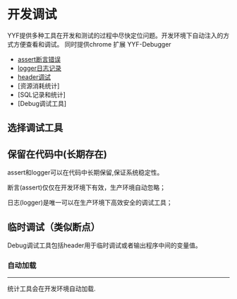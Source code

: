 开发调试
===============

YYF提供多种工具在开发和测试的过程中尽快定位问题。开发环境下自动注入的方式方便查看和调试。
同时提供chrome 扩展 YYF-Debugger

* [assert断言错误](assert.md)
* [logger日志记录](logger.md)
* [header调试](header.md)
* [资源消耗统计]
* [SQL记录和统计]
* [Debug调试工具]


选择调试工具
--------------------

## 保留在代码中(长期存在)
assert和logger可以在代码中长期保留,保证系统稳定性。

断言(assert)仅仅在开发环境下有效，生产环境自动忽略；

日志(logger)是唯一可以在生产环境下高效安全的调试工具；

## 临时调试（类似断点）

Debug调试工具包括header用于临时调试或者输出程序中间的变量值。

### 自动加载
-------
统计工具会在开发环境自动加载.

